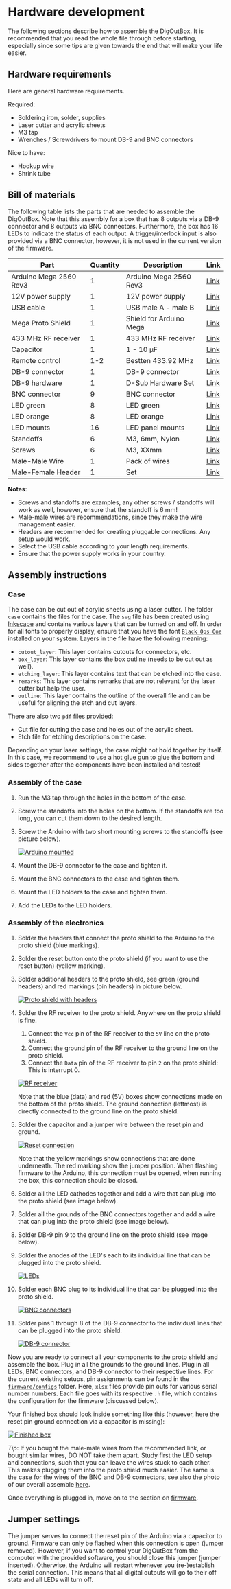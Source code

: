# Hardware development

The following sections describe how to assemble the DigOutBox.
It is recommended that you read the whole file through before starting,
especially since some tips are given towards the end
that will make your life easier.

## Hardware requirements

Here are general hardware requirements.

Required:

- Soldering iron, solder, supplies
- Laser cutter and acrylic sheets
- M3 tap
- Wrenches / Screwdrivers to mount DB-9 and BNC connectors

Nice to have:

- Hookup wire
- Shrink tube

## Bill of materials

The following table lists the parts that are needed to assemble the DigOutBox.
Note that this assembly for a box that has 8 outputs via a DB-9 connector
and 8 outputs via BNC connectors.
Furthermore, the box has 16 LEDs to indicate the status of each output.
A trigger/interlock input is also provided via a BNC connector,
however, it is not used in the current version of the firmware.

| Part                   | Quantity | Description             | Link                                                                                                                                                                                                      |
|------------------------|----------|-------------------------|-----------------------------------------------------------------------------------------------------------------------------------------------------------------------------------------------------------|
| Arduino Mega 2560 Rev3 | 1        | Arduino Mega 2560 Rev3  | [Link](https://store.arduino.cc/products/arduino-mega-2560-rev3)                                                                                                                                          |
 | 12V power supply       | 1        | 12V power supply        | [Link](https://www.digikey.com/en/products/detail/tensility-international-corp/16-00216/13235972)                                                                                                         |
 | USB cable              | 1        | USB male A - male B     | [Link](https://www.digikey.com/en/products/detail/micro-connectors-inc/E07-121BLB/16353389)                                                                                                               |
| Mega Proto Shield      | 1        | Shield for Arduino Mega | [Link](https://www.digikey.com/en/products/detail/dfrobot/DFR0016/7087126)                                                                                                                                |
| 433 MHz RF receiver    | 1        | 433 MHz RF receiver     | [Link](https://www.digikey.com/en/products/detail/rf-solutions/QAM-RX10-433/6235156)                                                                                                                      |
| Capacitor              | 1        | 1 - 10 µF               | [Link](https://www.digikey.com/en/products/detail/kyocera-avx/M39014-02-1415V/3451965)                                                                                                                    |
 | Remote control         | 1-2      | Bestten 433.92 MHz      | [Link](https://ibestten.com/products/wireless-remote-controller-compatible-with-bestten-remote-control-outlet-easy-to-program-5-channels-self-learning-code-12v-23a-battery-included-white)               |
| DB-9 connector         | 1        | DB-9 connector          | [Link](https://www.digikey.com/en/products/detail/mh-connectors/MHDB9SS/16983851)                                                                                                                         |
 | DB-9 hardware          | 1        | D-Sub Hardware Set      | [Link](https://www.digikey.com/en/products/detail/adam-tech/HDW-023/9831277)                                                                                                                              |
| BNC connector          | 9        | BNC connector           | [Link](https://www.digikey.com/en/products/detail/adam-tech/rf1-08-d-00-50-hdw/9830966)                                                                                                                   |
 | LED green              | 8        | LED green               | [Link](https://www.digikey.com/en/products/detail/broadcom-limited/HLMP-3680/637607)                                                                                                                      |
| LED orange             | 8        | LED orange              | [Link](https://www.digikey.com/en/products/detail/broadcom-limited/HLMP-3650/637605)                                                                                                                      |
 | LED mounts             | 16       | LED panel mounts        | [Link](https://www.digikey.com/en/products/detail/sparkfun-electronics/COM-11147/5673798)                                                                                                                 |
 | Standoffs              | 6        | M3, 6mm, Nylon          | [Link](https://www.digikey.com/en/products/detail/essentra-components/CBMFTS210A/4104489)                                                                                                                 |
 | Screws                 | 6        | M3, XXmm                | [Link](https://www.digikey.com/en/products/detail/essentra-components/50M030050I020/11638554)                                                                                                             |
 | Male-Male Wire         | 1        | Pack of wires           | [Link](https://www.amazon.com/Elegoo-EL-CP-004-Multicolored-Breadboard-arduino/dp/B01EV70C78/ref=sr_1_2?crid=1SV39JJOW7BJR&keywords=arduino+wires&qid=1676645212&sprefix=arduino+wire%2Caps%2C175&sr=8-2) |
 | Male-Female Header     | 1        | Set                     | [Link](https://www.amazon.com/2-54mm-Breakaway-Female-Connector-Arduino/dp/B01MQ48T2V/ref=sr_1_5?crid=1BEO0GXQNQ43P&keywords=arduino+headers&qid=1676645393&sprefix=arduino+header%2Caps%2C208&sr=8-5)    |

**Notes**:
- Screws and standoffs are examples, any other screws / standoffs will work as well, however, ensure that the standoff is 6 mm!
- Male-male wires are recommendations, since they make the wire management easier.
- Headers are recommended for creating pluggable connections. Any setup would work.
- Select the USB cable according to your length requirements.
- Ensure that the power supply works in your country.

## Assembly instructions

### Case

The case can be cut out of acrylic sheets using a laser cutter.
The folder `case` contains the files for the case.
The `svg` file has been created using [Inkscape](https://inkscape.org/)
and contains various layers that can be turned on and off.
In order for all fonts to properly display,
ensure that you have the font [`Black Ops One`](https://www.fontsquirrel.com/fonts/black-ops-one)
installed on your system.
Layers in the file have the following meaning:
- `cutout_layer`: This layer contains cutouts for connectors, etc.
- `box_layer`: This layer contains the box outline (needs to be cut out as well).
- `etching_layer`: This layer contains text that can be etched into the case.
- `remarks`: This layer contains remarks that are not relevant for the laser cutter but help the user.
- `outline`: This layer contains the outline of the overall file and can be useful for aligning the etch and cut layers.

There are also two `pdf` files provided:
- Cut file for cutting the case and holes out of the acrylic sheet.
- Etch file for etching descriptions on the case.

Depending on your laser settings,
the case might not hold together by itself.
In this case, we recommend to use a hot glue gun to glue the bottom and sides together
after the components have been installed and tested!

### Assembly of the case

1. Run the M3 tap through the holes in the bottom of the case.
2. Screw the standoffs into the holes on the bottom.
   If the standoffs are too long, you can cut them down to the desired length.
3. Screw the Arduino with two short mounting screws to the standoffs (see picture below).

   [![Arduino mounted](../images/arduino_screwed_in_small.jpeg)](../images/arduino_screwed_in.jpeg)

4. Mount the DB-9 connector to the case and tighten it.
5. Mount the BNC connectors to the case and tighten them.
6. Mount the LED holders to the case and tighten them.
7. Add the LEDs to the LED holders.

### Assembly of the electronics

1. Solder the headers that connect the proto shield to the Arduino to the proto shield (blue markings).
2. Solder the reset button onto the proto shield (if you want to use the reset button) (yellow marking).
3. Solder additional headers to the proto shield, see green (ground headers) and red markings (pin headers) in picture below.

   [![Proto shield with headers](../images/proto_shield_marked_small.jpeg)](../images/proto_shield_marked.jpeg)

4. Solder the RF receiver to the proto shield. Anywhere on the proto shield is fine.
   1. Connect the `Vcc` pin of the RF receiver to the `5V` line on the proto shield.
   2. Connect the ground pin of the RF receiver to the ground line on the proto shield.
   3. Connect the `Data` pin of the RF receiver to pin `2` on the proto shield: This is interrupt 0.

   [![RF receiver](../images/rf_connections_small.jpeg)](../images/rf_connections.jpeg)

   Note that the blue (data) and red (5V) boxes show connections made on the bottom of the proto shield.
   The ground connection (leftmost) is directly connected to the ground line on the proto shield.
5. Solder the capacitor and a jumper wire between the reset pin and ground.

   [![Reset connection](../images/reset_pin_connection_small.jpeg)](../images/reset_pin_connection.jpeg)

   Note that the yellow markings show connections that are done underneath. The red marking show the jumper position.
   When flashing firmware to the Arduino, this connection must be opened, when running the box, this connection should be closed.
6. Solder all the  LED cathodes together and add a wire that can plug into the proto shield (see image below).
7. Solder all the grounds of the BNC connectors together and add a wire that can plug into the proto shield (see image below).
8. Solder DB-9 pin 9 to the ground line on the proto shield (see image below).
9. Solder the anodes of the LED's each to its individual line that can be plugged into the proto shield.

   [![LEDs](../images/led_connections_small.jpeg)](../images/led_connections.jpeg)

10. Solder each BNC plug to its individual line that can be plugged into the proto shield.

    [![BNC connectors](../images/bnc_connections_small.jpeg)](../images/bnc_connections.jpeg)

11. Solder pins 1 through 8 of the DB-9 connector to the individual lines that can be plugged into the proto shield.

    [![DB-9 connector](../images/db9_connections_small.jpeg)](../images/db9_connections.jpeg)

Now you are ready to connect all your components to the proto shield and assemble the box.
Plug in all the grounds to the ground lines.
Plug in all LEDs, BNC connectors, and DB-9 connector to their respective lines.
For the current existing setups,
pin assignments can be found in the [`firmware/configs`](../firmware/configs) folder.
Here, `xlsx` files provide pin outs for various serial number numbers.
Each file goes with its respective `.h` file, which contains the configuration for the firmware
(discussed below).

Your finished box should look inside something like this
(however, here the reset pin ground connection via a capacitor is missing):

[![Finished box](../images/gfl002_inside_small.jpeg)](../images/gfl002_inside.jpeg)

*Tip*: If you bought the male-male wires from the recommended link,
or bought similar wires, DO NOT take them apart.
Study first the LED setup and connections,
such that you can leave the wires stuck to each other.
This makes plugging them into the proto shield much easier.
The same is the case for the wires of the BNC and DB-9 connectors,
see also the photo of our overall assemble [here](../README.md).

Once everything is plugged in, move on to the section on [firmware](../firmware/README.md).

## Jumper settings

The jumper serves to connect the reset pin of the Arduino via a capacitor to ground.
Firmware can only be flashed when this connection is open (jumper removed).
However, if you want to control your DigOutBox from the computer with the provided software,
you should close this jumper (jumper inserted).
Otherwise, the Arduino will restart whenever you (re-)establish the serial connection.
This means that all digital outputs will go to their off state and all LEDs will turn off.
